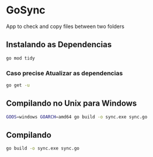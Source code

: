 # GoSync
App to check and copy files between two folders

## Instalando as Dependencias
```sh
go mod tidy
```

### Caso precise Atualizar as dependencias
```sh
go get -u
```

## Compilando no Unix para Windows
```sh
GOOS=windows GOARCH=amd64 go build -o sync.exe sync.go
```

## Compilando
```sh
go build -o sync.exe sync.go
```
